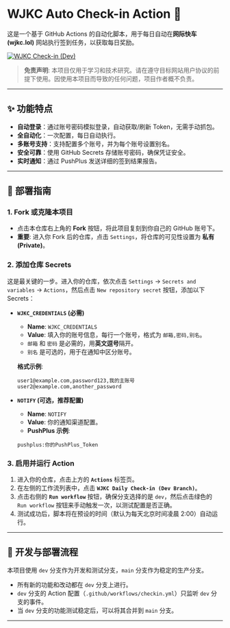 # WJKC Auto Check-in Action 🚀

这是一个基于 GitHub Actions 的自动化脚本，用于每日自动在**网际快车 (wjkc.lol)** 网站执行签到任务，以获取每日奖励。

[![WJKC Check-in (Dev)](https://github.com/ZZ0YY/wjkc-checkin/actions/workflows/checkin.yml/badge.svg?branch=dev)](https://github.com/ZZ0YY/wjkc-checkin/actions)

> **免责声明**: 本项目仅用于学习和技术研究。请在遵守目标网站用户协议的前提下使用。因使用本项目而导致的任何问题，项目作者概不负责。

---

## ✨ 功能特点

- **自动登录**：通过账号密码模拟登录，自动获取/刷新 Token，无需手动抓包。
- **全自动化**：一次配置，每日自动执行。
- **多账号支持**：支持配置多个账号，并为每个账号设置别名。
- **安全可靠**：使用 GitHub Secrets 存储账号密码，确保凭证安全。
- **实时通知**：通过 PushPlus 发送详细的签到结果报告。

---

## 🔧 部署指南

### 1. Fork 或克隆本项目

-   点击本仓库右上角的 **Fork** 按钮，将此项目复刻到你自己的 GitHub 账号下。
-   **重要**: 进入你 Fork 后的仓库，点击 `Settings`，将仓库的可见性设置为 **私有 (Private)**。

### 2. 添加仓库 Secrets

这是最关键的一步。进入你的仓库，依次点击 `Settings` -> `Secrets and variables` -> `Actions`，然后点击 `New repository secret` 按钮，添加以下 Secrets：

-   **`WJKC_CREDENTIALS` (必需)**
    -   **Name**: `WJKC_CREDENTIALS`
    -   **Value**: 填入你的账号信息，每行一个账号，格式为 `邮箱,密码,别名`。
    -   `邮箱` 和 `密码` 是必需的，用**英文逗号**隔开。
    -   `别名` 是可选的，用于在通知中区分账号。
      
      **格式示例**:
      ```
      user1@example.com,password123,我的主账号
      user2@example.com,another_password
      ```

-   **`NOTIFY` (可选，推荐配置)**
    -   **Name**: `NOTIFY`
    -   **Value**: 你的通知渠道配置。
    -   **PushPlus 示例**:
      ```
      pushplus:你的PushPlus_Token
      ```

### 3. 启用并运行 Action

1.  进入你的仓库，点击上方的 **`Actions`** 标签页。
2.  在左侧的工作流列表中，点击 **`WJKC Daily Check-in (Dev Branch)`**。
3.  点击右侧的 **`Run workflow`** 按钮，确保分支选择的是 `dev`，然后点击绿色的 `Run workflow` 按钮来手动触发一次，以测试配置是否正确。
4.  测试成功后，脚本将在预设的时间（默认为每天北京时间凌晨 2:00）自动运行。

---
## 🚀 开发与部署流程

本项目使用 `dev` 分支作为开发和测试分支，`main` 分支作为稳定的生产分支。

-   所有新的功能和改动都在 `dev` 分支上进行。
-   `dev` 分支的 Action 配置（`.github/workflows/checkin.yml`）只监听 `dev` 分支的事件。
-   当 `dev` 分支的功能测试稳定后，可以将其合并到 `main` 分支。

---
